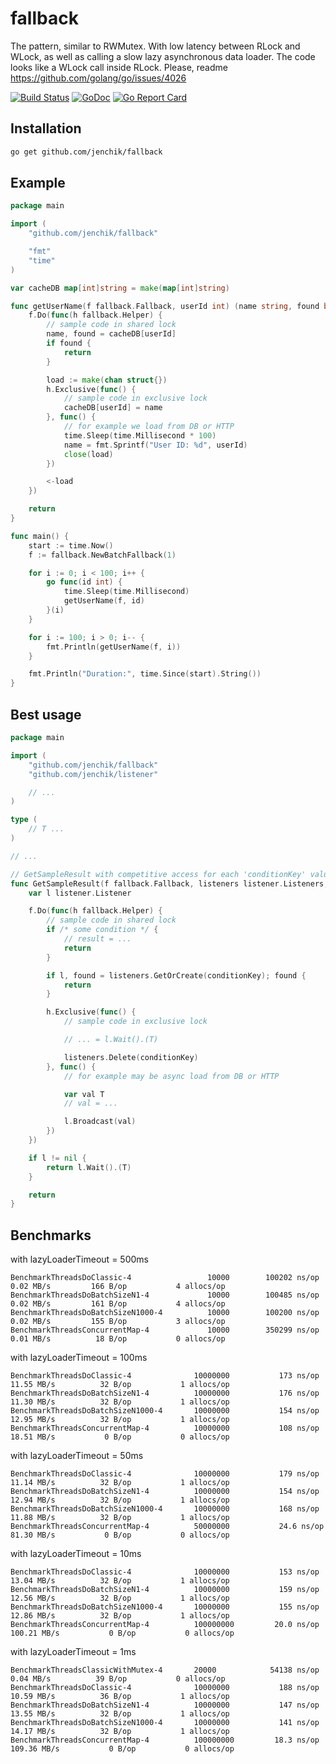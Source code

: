 # fallback
The pattern, similar to RWMutex. With low latency between RLock and WLock, as well as calling a slow lazy asynchronous data loader. The code looks like a WLock call inside RLock. Please, readme https://github.com/golang/go/issues/4026

[![Build Status](https://travis-ci.org/jenchik/fallback.svg)](https://travis-ci.org/jenchik/fallback)
[![GoDoc](https://godoc.org/github.com/jenchik/fallback?status.svg)](https://godoc.org/github.com/jenchik/fallback)
[![Go Report Card](https://goreportcard.com/badge/github.com/jenchik/fallback)](https://goreportcard.com/report/github.com/jenchik/fallback)

Installation
------------

```bash
go get github.com/jenchik/fallback
```

Example
-------
```go
package main

import (
	"github.com/jenchik/fallback"

	"fmt"
	"time"
)

var cacheDB map[int]string = make(map[int]string)

func getUserName(f fallback.Fallback, userId int) (name string, found bool) {
	f.Do(func(h fallback.Helper) {
		// sample code in shared lock
		name, found = cacheDB[userId]
		if found {
			return
		}

		load := make(chan struct{})
		h.Exclusive(func() {
			// sample code in exclusive lock
			cacheDB[userId] = name
		}, func() {
			// for example we load from DB or HTTP
			time.Sleep(time.Millisecond * 100)
			name = fmt.Sprintf("User ID: %d", userId)
			close(load)
		})

		<-load
	})

	return
}

func main() {
	start := time.Now()
	f := fallback.NewBatchFallback(1)

	for i := 0; i < 100; i++ {
		go func(id int) {
			time.Sleep(time.Millisecond)
			getUserName(f, id)
		}(i)
	}

	for i := 100; i > 0; i-- {
		fmt.Println(getUserName(f, i))
	}

	fmt.Println("Duration:", time.Since(start).String())
}
```

Best usage
----------
```go
package main

import (
	"github.com/jenchik/fallback"
	"github.com/jenchik/listener"

	// ...
)

type (
	// T ...
)

// ...

// GetSampleResult with competitive access for each 'conditionKey' value will be called only once AsyncLoader and ExclusiveHandler
func GetSampleResult(f fallback.Fallback, listeners listener.Listeners, conditionKey interface{}) (result T, found bool) {
	var l listener.Listener

	f.Do(func(h fallback.Helper) {
		// sample code in shared lock
		if /* some condition */ {
			// result = ...
			return
		}

		if l, found = listeners.GetOrCreate(conditionKey); found {
			return
		}

		h.Exclusive(func() {
			// sample code in exclusive lock

			// ... = l.Wait().(T)

			listeners.Delete(conditionKey)
		}, func() {
			// for example may be async load from DB or HTTP

			var val T
			// val = ...

			l.Broadcast(val)
		})
	})

	if l != nil {
		return l.Wait().(T)
	}

	return
}
```

Benchmarks
----------
with lazyLoaderTimeout = 500ms
```
BenchmarkThreadsDoClassic-4                 10000        100202 ns/op       0.02 MB/s         166 B/op           4 allocs/op
BenchmarkThreadsDoBatchSizeN1-4             10000        100485 ns/op       0.02 MB/s         161 B/op           4 allocs/op
BenchmarkThreadsDoBatchSizeN1000-4          10000        100200 ns/op       0.02 MB/s         155 B/op           3 allocs/op
BenchmarkThreadsConcurrentMap-4             10000        350299 ns/op       0.01 MB/s          18 B/op           0 allocs/op
```

with lazyLoaderTimeout = 100ms
```
BenchmarkThreadsDoClassic-4              10000000           173 ns/op      11.55 MB/s          32 B/op           1 allocs/op
BenchmarkThreadsDoBatchSizeN1-4          10000000           176 ns/op      11.30 MB/s          32 B/op           1 allocs/op
BenchmarkThreadsDoBatchSizeN1000-4       10000000           154 ns/op      12.95 MB/s          32 B/op           1 allocs/op
BenchmarkThreadsConcurrentMap-4          10000000           108 ns/op      18.51 MB/s           0 B/op           0 allocs/op
```

with lazyLoaderTimeout = 50ms
```
BenchmarkThreadsDoClassic-4              10000000           179 ns/op      11.14 MB/s          32 B/op           1 allocs/op
BenchmarkThreadsDoBatchSizeN1-4          10000000           154 ns/op      12.94 MB/s          32 B/op           1 allocs/op
BenchmarkThreadsDoBatchSizeN1000-4       10000000           168 ns/op      11.88 MB/s          32 B/op           1 allocs/op
BenchmarkThreadsConcurrentMap-4          50000000           24.6 ns/op     81.30 MB/s           0 B/op           0 allocs/op
```

with lazyLoaderTimeout = 10ms
```
BenchmarkThreadsDoClassic-4              10000000           153 ns/op      13.04 MB/s          32 B/op           1 allocs/op
BenchmarkThreadsDoBatchSizeN1-4          10000000           159 ns/op      12.56 MB/s          32 B/op           1 allocs/op
BenchmarkThreadsDoBatchSizeN1000-4       10000000           155 ns/op      12.86 MB/s          32 B/op           1 allocs/op
BenchmarkThreadsConcurrentMap-4          100000000         20.0 ns/op     100.21 MB/s           0 B/op           0 allocs/op
```

with lazyLoaderTimeout = 1ms
```
BenchmarkThreadsClassicWithMutex-4       20000            54138 ns/op       0.04 MB/s          39 B/op           0 allocs/op
BenchmarkThreadsDoClassic-4              10000000           188 ns/op      10.59 MB/s          36 B/op           1 allocs/op
BenchmarkThreadsDoBatchSizeN1-4          10000000           147 ns/op      13.55 MB/s          32 B/op           1 allocs/op
BenchmarkThreadsDoBatchSizeN1000-4       10000000           141 ns/op      14.17 MB/s          32 B/op           1 allocs/op
BenchmarkThreadsConcurrentMap-4          100000000         18.3 ns/op     109.36 MB/s           0 B/op           0 allocs/op
```
